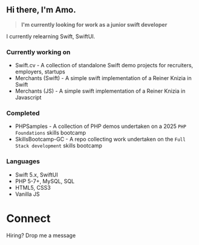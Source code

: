 ## Hi there, I'm Amo.

> **I'm currently looking for work as a junior swift developer**

I currently relearning Swift, SwiftUI.

### Currently working on

- Swift.cv - A collection of standalone Swift demo projects for recruiters, employers, startups
- Merchants (Swift) - A simple swift implementation of a Reiner Knizia in Swift
- Merchants (JS) - A simple swift implementation of a Reiner Knizia in Javascript

### Completed

- PHPSamples - A collection of PHP demos undertaken on a 2025 `PHP Foundations` skills bootcamp
- SkillsBootcamp-GC - A repo collecting work undertaken on the `Full Stack development` skills bootcamp 

### Languages 

- Swift 5.x, SwiftUI
- PHP 5-7+, MySQL, SQL
- HTML5, CSS3
- Vanilla JS

# Connect

Hiring?  Drop me a message

